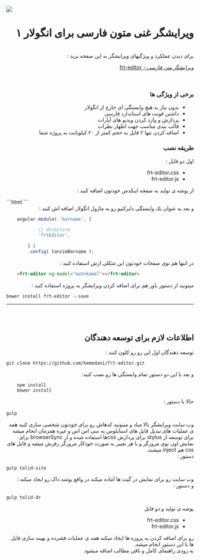 <img src="http://www.image-share.com/upload/3398/131.jpg">

<div dir='rtl' align='right'>
<h1>ویرایشگر غنی متون فارسی برای انگولار ۱</h1>
<br>
برای دیدن عملکرد و ویژگیهای ویرایشگر به این صفحه برید :

<a href="https://hemedani.github.io/frt-editor/">ویرایشگر متن فارسی - frt-editor</a>

<br>

<h3>برخی از ویژگی ها</h3>

<ul>
    <li>بدون نیاز به هیچ وابستگی ای خارج از انگولار</li>
    <li> داشتن فونت های استاندارد فارسی</li>
    <li>پردازش و وارد کردن ویدیو های آپارات</li>
    <li>قالب بندی مناسب جهت اظهار نظرات</li>
    <li>اضافه کردن تنها ۲ فایل به حجم کمتر از ۲۰ کیلوبایت به پروژه شما</li>
    
 </ul>




<h3>طریقه نصب</h3>
اول دو فایل : 
<ul>
    <li>frt-editor.css</li>
    <li>frt-editor.js</li>
</ul>

از پوشه ی تولید به صفحه اینکدس خودتون اضافه کنید :

</div>
```html
    <link rel="stylesheet" href="xyz/frt-editor.css">
    <script src="xyz/frt-editor.js"></script>
```

<div dir="rtl" align="right">
 و بعد به عنوان یک وابستگی دایرکتیو رو به ماژول انگولار اضافه اش کنید :
</div>

```javascript
    angular.module( 'barname', [

            // directive
            'frtEditor',

        ] )
        .config( tanzimBarname );
```

<div dir="rtl" align="right">
در انتها هم توی صفحات خودتون این شکلی ازش استفاده کنید :
</div>

```html
    <frt-editor ng-model="matnkamel"></frt-editor>
```

<div dir="rtl" align="right">
میتونید از دستور باور هم برای اضافه کردن ویرایشگر به پروژه استفاده کنید :
</div>

`bower install frt-editor --save`
<hr>
<br>
<br>
<div dir="rtl" align="right">
<h2>
اطلاعات لازم برای توسعه دهندگان
</h2>
توسعه دهندگان اول این رو رو کلون کنند :
</div>

`git clone https://github.com/hemedani/frt-editor.git`

<div dir="rtl" align="right">
و بعد با این دو دستور تمام وابستگی ها رو نصب کنید:
</div>

```
    npm install
    bower install
```

<div dir="rtl" align="right">
حالا با دستور :
</div>

‍‍‍`gulp`

<div dir="rtl" align="right">
وب سایت ویرایشگر بالا میاد و میتونید کدهاش رو برای خودتون شخصی سازی کنید همه ی عملیات های تبدیل فایل های استایلوس به سی اس اس و غیره همزمان انجام میشه
<br>
برای توسعه از stylus برای پردازش cssها استفاده شده و از browserSync برای نمایش اون توی مرورگر و با هر تغییر به صورت خودکار مرورگر رفرش میشه و فایل های css هم inject میشند.
</div>

<div dir="rtl" align="right">
دستور :
</div>

‍‍‍`gulp tolid-site`


<div dir="rtl" align="right">
وب سایت رو برای نمایش در گیت ها آماده میکنه در واقع پوشه داک رو ایجاد میکنه :
<br>
و دستور :
</div>

‍‍‍`gulp tolid-dr`


<div dir="rtl" align="right">
پوشه ی تولید و دو فایل
<ul>
    <li>frt-editor.css</li>
    <li>frt-editor.js</li>
</ul>
رو برای اضافه کردن به پروزه ها ایجاد میکنه همه ی عملیات فشرده و بهینه سازی فایل ها با این دستور انجام میشه. 
<br>
به زودی راهنمای کامل و باقی مطالب اضافه میشود
</div>

